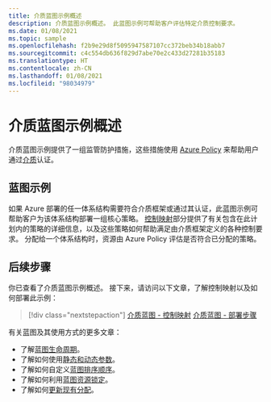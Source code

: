 ```yaml
---
title: 介质蓝图示例概述
description: 介质蓝图示例概述。 此蓝图示例可帮助客户评估特定介质控制要求。
ms.date: 01/08/2021
ms.topic: sample
ms.openlocfilehash: f2b9e29d8f5095947587107cc372beb34b18abb7
ms.sourcegitcommit: c4c554db636f829d7abe70e2c433d27281b35183
ms.translationtype: HT
ms.contentlocale: zh-CN
ms.lasthandoff: 01/08/2021
ms.locfileid: "98034979"
---
```

# <a name="overview-of-the-media-blueprint-sample"></a>介质蓝图示例概述

介质蓝图示例提供了一组监管防护措施，这些措施使用 [Azure Policy](../../../policy/overview.md) 来帮助用户通过[介质](https://www.hhs.gov/hipaa/for-professionals/security/laws-regulations/index.html)认证。 

## <a name="blueprint-sample"></a>蓝图示例

如果 Azure 部署的任一体系结构需要符合介质框架或通过其认证，此蓝图示例可帮助客户为该体系结构部署一组核心策略。 [控制映射](./control-mapping.md)部分提供了有关包含在此计划内的策略的详细信息，以及这些策略如何帮助满足由介质框架定义的各种控制要求。 分配给一个体系结构时，资源由 Azure Policy 评估是否符合已分配的策略。

## <a name="next-steps"></a>后续步骤

你已查看了介质蓝图示例概述。 接下来，请访问以下文章，了解控制映射以及如何部署此示例：

> [!div class="nextstepaction"]
> [介质蓝图 - 控制映射](./control-mapping.md)
> [介质蓝图 - 部署步骤](./deploy.md)

有关蓝图及其使用方式的更多文章：

- 了解[蓝图生命周期](../../concepts/lifecycle.md)。
- 了解如何使用[静态和动态参数](../../concepts/parameters.md)。
- 了解如何自定义[蓝图排序顺序](../../concepts/sequencing-order.md)。
- 了解如何利用[蓝图资源锁定](../../concepts/resource-locking.md)。
- 了解如何[更新现有分配](../../how-to/update-existing-assignments.md)。